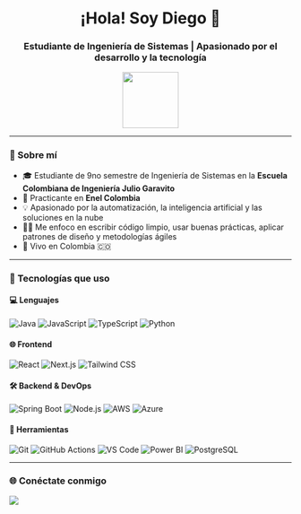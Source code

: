 <!-- Encabezado con imagen decorativa -->
<div align="center">
  <h1>¡Hola! Soy Diego 👋</h1>
  <h3>Estudiante de Ingeniería de Sistemas | Apasionado por el desarrollo y la tecnología</h3>
  <img src="https://media.giphy.com/media/FoVzfcqCDSb7zCynOp/giphy.gif" width="100"/>
</div>

---

### 💬 Sobre mí

- 🎓 Estudiante de 9no semestre de Ingeniería de Sistemas en la **Escuela Colombiana de Ingeniería Julio Garavito**  
- 💼 Practicante en **Enel Colombia**  
- 💡 Apasionado por la automatización, la inteligencia artificial y las soluciones en la nube  
- 👨‍💻 Me enfoco en escribir código limpio, usar buenas prácticas, aplicar patrones de diseño y metodologías ágiles  
- 📍 Vivo en Colombia 🇨🇴  

---

### 🚀 Tecnologías que uso

#### 💻 Lenguajes  
![Java](https://img.shields.io/badge/Java-ED8B00?style=for-the-badge&logo=java&logoColor=white)
![JavaScript](https://img.shields.io/badge/JavaScript-F7DF1E?style=for-the-badge&logo=javascript&logoColor=black)
![TypeScript](https://img.shields.io/badge/TypeScript-007ACC?style=for-the-badge&logo=typescript&logoColor=white)
![Python](https://img.shields.io/badge/Python-3776AB?style=for-the-badge&logo=python&logoColor=white)

#### 🌐 Frontend  
![React](https://img.shields.io/badge/React-20232A?style=for-the-badge&logo=react&logoColor=61DAFB)
![Next.js](https://img.shields.io/badge/Next.js-000000?style=for-the-badge&logo=nextdotjs&logoColor=white)
![Tailwind CSS](https://img.shields.io/badge/Tailwind-06B6D4?style=for-the-badge&logo=tailwindcss&logoColor=white)

#### 🛠 Backend & DevOps  
![Spring Boot](https://img.shields.io/badge/Spring%20Boot-6DB33F?style=for-the-badge&logo=springboot&logoColor=white)
![Node.js](https://img.shields.io/badge/Node.js-339933?style=for-the-badge&logo=nodedotjs&logoColor=white)
![AWS](https://img.shields.io/badge/AWS-FF9900?style=for-the-badge&logo=amazonaws&logoColor=white)
![Azure](https://img.shields.io/badge/Microsoft_Azure-0078D4?style=for-the-badge&logo=microsoftazure&logoColor=white)

#### 🧰 Herramientas  
![Git](https://img.shields.io/badge/Git-F05032?style=for-the-badge&logo=git&logoColor=white)
![GitHub Actions](https://img.shields.io/badge/GitHub%20Actions-2088FF?style=for-the-badge&logo=githubactions&logoColor=white)
![VS Code](https://img.shields.io/badge/VS%20Code-007ACC?style=for-the-badge&logo=visualstudiocode&logoColor=white)
![Power BI](https://img.shields.io/badge/PowerBI-F2C811?style=for-the-badge&logo=powerbi&logoColor=black)
![PostgreSQL](https://img.shields.io/badge/PostgreSQL-336791?style=for-the-badge&logo=postgresql&logoColor=white)

---

### 🌐 Conéctate conmigo

<p align="left">
  <a href="https://www.linkedin.com/in/diegochicuazuque" target="_blank">
    <img src="https://img.shields.io/badge/LinkedIn-%230077B5.svg?style=for-the-badge&logo=linkedin&logoColor=white"/>
  </a>
</p>
